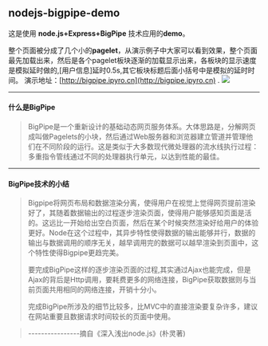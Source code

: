 ## nodejs-bigpipe-demo
这是使用 **node.js+Express+BigPipe** 技术应用的**demo**。
   
整个页面被分成了几个小的**pagelet**，从演示例子中大家可以看到效果，整个页面最先加载出来，然后是各个pagelet板块逐渐的加载显示出来，各板块的显示速度是模拟延时做的,[用户信息]延时0.5s,其它板块标题后面小括号中是模拟的延时时间。
演示地址：[http://bigpipe.ipyro.cn](http://bigpipe.ipyro.cn) .
![](http://bigpipe.ipyro.cn/images/1.jpg)

- - -

#### 什么是BigPipe
> BigPipe是一个重新设计的基础动态网页服务体系。大体思路是，分解网页成叫做Pagelets的小块，然后通过Web服务器和浏览器建立管道并管理他们在不同阶段的运行。这是类似于大多数现代微处理器的流水线执行过程：多重指令管线通过不同的处理器执行单元，以达到性能的最佳。

---
#### BigPipe技术的小结
>Bigpipe将网页布局和数据渲染分离，使得用户在视觉上觉得网页提前渲染好了，其随着数据输出的过程逐步渲染页面，使得用户能够感知页面是活的。这远比一开始给出空白页面，然后在某个时候突然渲染好给用户的体验更好。Node在这个过程中，其异步特性使得数据的输出能够并行，数据的输出与数据调用的顺序无关，越早调用完的数据可以越早渲染到页面中，这个特性使得Bigpipe更趋完美。
>
>要完成BigPipe这样的逐步渲染页面的过程,其实通过Ajax也能完成，但是Ajax的背后是Http调用，要耗费更多的网络连接，BigPipe获取数据则与当前页面共用相同的网络连接，开销十分小。
>
>完成BigPipe所涉及的细节比较多，比MVC中的直接渲染要复杂许多，建议在网站重要且数据请求时间较长的页面中使用。

>----------------摘自《深入浅出node.js》(朴灵著)
